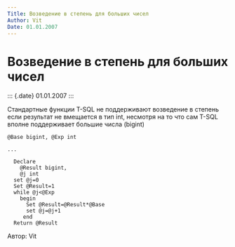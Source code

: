 ```yaml
---
Title: Возведение в степень для больших чисел
Author: Vit
Date: 01.01.2007
---
```



Возведение в степень для больших чисел
======================================

::: {.date}
01.01.2007
:::

Стандартные функции T-SQL не поддерживают возведение в степень если
результат не вмещается в тип int, несмотря на то что сам T-SQL вполне
поддерживает большие числа (bigint)

    @Base bigint, @Exp int
     
    ...
     
      Declare 
        @Result bigint,
        @j int
      set @j=0
      Set @Result=1
      while @j<@Exp
        begin
          Set @Result=@Result*@Base
          set @j=@j+1
         end
      Return @Result

Автор: Vit
